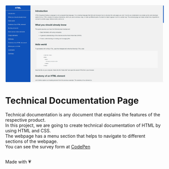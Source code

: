 ![Survey Form](preview.png)

# Technical Documentation Page
Technical documentation is any document that explains the features of the respective product. <br>
In this project, we are going to create technical documentation of HTML by using HTML and CSS. <br>
The webpage has a menu section that helps to navigate to different sections of the webpage.<br>
You can see the survey form at [CodePen](https://codepen.io/Keerti-Vishwkarma/full/jOdzjNr)<br><br>

Made with :heartpulse: